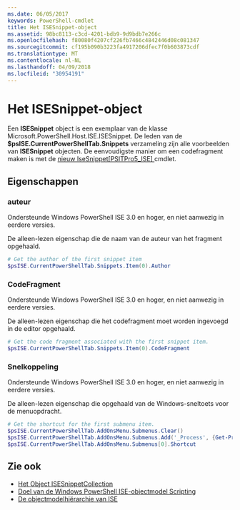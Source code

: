 ```yaml
---
ms.date: 06/05/2017
keywords: PowerShell-cmdlet
title: Het ISESnippet-object
ms.assetid: 98bc8113-c3cd-4201-bdb9-9d9bdb7e266c
ms.openlocfilehash: f80080f4207cf226fb7466c4842446d08c081347
ms.sourcegitcommit: cf195b090b3223fa4917206dfec7f0b603873cdf
ms.translationtype: MT
ms.contentlocale: nl-NL
ms.lasthandoff: 04/09/2018
ms.locfileid: "30954191"
---
```

# <a name="the-isesnippetobject"></a>Het ISESnippet-object

Een **ISESnippet** object is een exemplaar van de klasse Microsoft.PowerShell.Host.ISE.ISESnippet. De leden van de **$psISE.CurrentPowerShellTab.Snippets** verzameling zijn alle voorbeelden van **ISESnippet** objecten. De eenvoudigste manier om een codefragment maken is met de [nieuw IseSnippet&#91;PSITPro5_ISE&#93; ](https://technet.microsoft.com/library/0a6339a3-2683-4a8e-8929-90ad9a95c3e0) cmdlet.

## <a name="properties"></a>Eigenschappen

### <a name="author"></a>auteur

Ondersteunde Windows PowerShell ISE 3.0 en hoger, en niet aanwezig in eerdere versies.

De alleen-lezen eigenschap die de naam van de auteur van het fragment opgehaald.

```powershell
# Get the author of the first snippet item
$psISE.CurrentPowerShellTab.Snippets.Item(0).Author
```

### <a name="codefragment"></a>CodeFragment

Ondersteunde Windows PowerShell ISE 3.0 en hoger, en niet aanwezig in eerdere versies.

De alleen-lezen eigenschap die het codefragment moet worden ingevoegd in de editor opgehaald.

```powershell
# Get the code fragment associated with the first snippet item.
$psISE.CurrentPowerShellTab.Snippets.Item(0).CodeFragment
```

### <a name="shortcut"></a>Snelkoppeling

Ondersteunde Windows PowerShell ISE 3.0 en hoger, en niet aanwezig in eerdere versies.

De alleen-lezen eigenschap die opgehaald van de Windows-sneltoets voor de menuopdracht.

```powershell
# Get the shortcut for the first submenu item.
$psISE.CurrentPowerShellTab.AddOnsMenu.Submenus.Clear()
$psISE.CurrentPowerShellTab.AddOnsMenu.Submenus.Add('_Process', {Get-Process}, 'Alt+P')
$psISE.CurrentPowerShellTab.AddOnsMenu.Submenus[0].Shortcut
```

## <a name="see-also"></a>Zie ook

- [Het Object ISESnippetCollection](The-ISESnippetCollection-Object.md)
- [Doel van de Windows PowerShell ISE-objectmodel Scripting](purpose-of-the-windows-powershell-ise-scripting-object-model.md)
- [De objectmodelhiërarchie van ISE](The-ISE-Object-Model-Hierarchy.md)